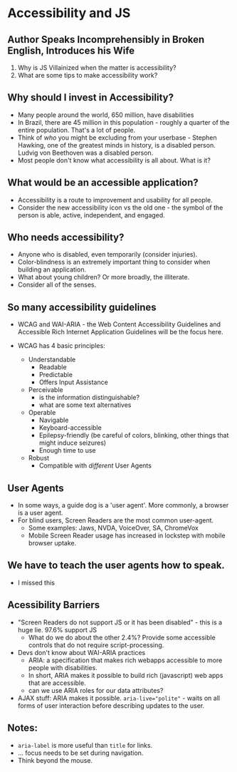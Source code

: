 # Accessibility and JS

## Author Speaks Incomprehensibly in Broken English, Introduces his Wife

1. Why is JS Villainized when the matter is accessibility?
2. What are some tips to make accessibility work?

## Why should I invest in Accessibility?

* Many people around the world, 650 million, have disabilities
* In Brazil, there are 45 million in this population - roughly a quarter of the entire population.
  That's a lot of people.
* Think of _who_ you might be excluding from your userbase - Stephen Hawking,
  one of the greatest minds in history, is a disabled person.
  Ludvig von Beethoven was a disabled person.
* Most people don't know what accessibility is all about. What is it?

## What would be an accessible application?

* Accessibility is a route to improvement and usability for all people.
* Consider the new accessibility icon vs the old one - the symbol of the person is
  able, active, independent, and engaged.

## Who needs accessibility?

* Anyone who is disabled, even temporarily (consider injuries).
* Color-blindness is an extremely important thing to consider when building an application.
* What about young children? Or more broadly, the illiterate.
* Consider all of the senses.

## So many accessibility guidelines

* WCAG and WAI-ARIA - the Web Content Accessibility Guidelines and
  Accessible Rich Internet Application Guidelines will be the focus here.

* WCAG has 4 basic principles:
  * Understandable
    * Readable
    * Predictable
    * Offers Input Assistance
  * Perceivable
    * is the information distinguishable?
    * what are some text alternatives
  * Operable
    * Navigable
    * Keyboard-accessible
    * Epilepsy-friendly (be careful of colors, blinking, other things that might induce seizures)
    * Enough time to use
  * Robust
    * Compatible with _different_ User Agents

## User Agents

* In some ways, a guide dog is a 'user agent'.  More commonly, a browser is a user agent.
* For blind users, Screen Readers are the most common user-agent.
  * Some examples: Jaws, NVDA, VoiceOver, SA, ChromeVox
  * Mobile Screen Reader usage has increased in lockstep with mobile browser uptake.

## We have to teach the user agents how to speak.

* I missed this


## Acessibility Barriers

* "Screen Readers do not support JS or it has been disabled" - this is a huge lie. 97.6% support JS
  * What do we do about the other 2.4%? Provide some accessible controls that do not require script-processing.
* Devs don't know about WAI-ARIA practices
  * ARIA: a specification that makes rich webapps accessible to more people with disabilities.
  * In short, ARIA makes it possible to build rich (javascript) web apps that are accessible.
  * can we use ARIA roles for our data attributes?
* AJAX stuff: ARIA makes it possible. `aria-live="polite"` - waits on all forms of user interaction
  before describing updates to the user.


## Notes:
* `aria-label` is more useful than `title` for links.
* ... focus needs to be set during navigation.
* Think beyond the mouse.
